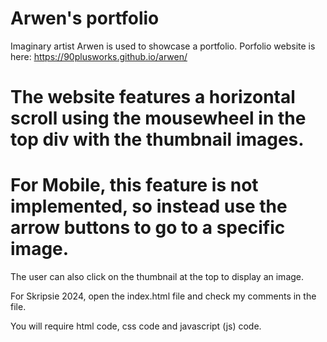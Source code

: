 # Arwen's portfolio
Imaginary artist Arwen is used to showcase a portfolio.
Porfolio website is here: https://90plusworks.github.io/arwen/
# The website features a horizontal scroll using the mousewheel in the top div with the thumbnail images. 
# For Mobile, this feature is not implemented, so instead use the arrow buttons to go to a specific image. 
The user can also click on the thumbnail at the top to display an image.

For Skripsie 2024, open the index.html file and check my comments in the file.

You will require html code, css code and javascript (js) code.
